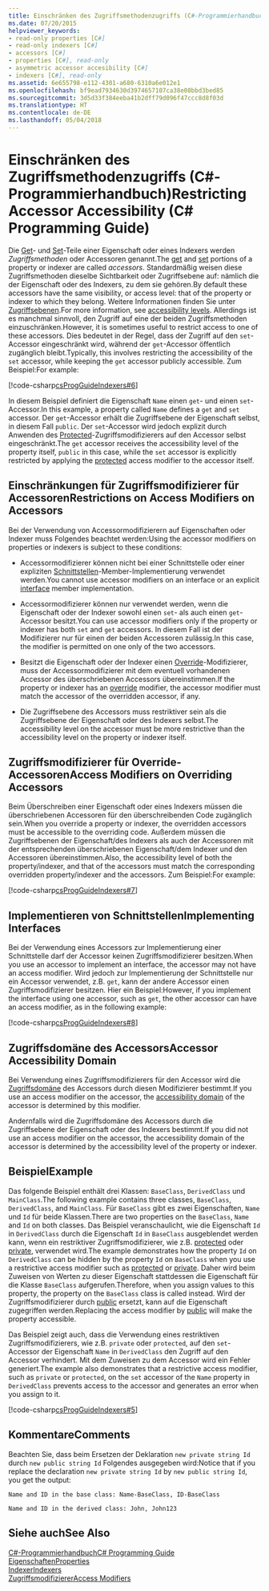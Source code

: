 ```yaml
---
title: Einschränken des Zugriffsmethodenzugriffs (C#-Programmierhandbuch)
ms.date: 07/20/2015
helpviewer_keywords:
- read-only properties [C#]
- read-only indexers [C#]
- accessors [C#]
- properties [C#], read-only
- asymmetric accessor accesibility [C#]
- indexers [C#], read-only
ms.assetid: 6e655798-e112-4301-a680-6310a6e012e1
ms.openlocfilehash: bf9ead7934630d3974657107ca38e08bbd3bed85
ms.sourcegitcommit: 3d5d33f384eeba41b2dff79d096f47ccc8d8f03d
ms.translationtype: HT
ms.contentlocale: de-DE
ms.lasthandoff: 05/04/2018
---
```

# <a name="restricting-accessor-accessibility-c-programming-guide"></a><span data-ttu-id="a47ff-102">Einschränken des Zugriffsmethodenzugriffs (C#-Programmierhandbuch)</span><span class="sxs-lookup"><span data-stu-id="a47ff-102">Restricting Accessor Accessibility (C# Programming Guide)</span></span>
<span data-ttu-id="a47ff-103">Die [Get](../../../csharp/language-reference/keywords/get.md)- und [Set](../../../csharp/language-reference/keywords/set.md)-Teile einer Eigenschaft oder eines Indexers werden *Zugriffsmethoden* oder Accessoren genannt.</span><span class="sxs-lookup"><span data-stu-id="a47ff-103">The [get](../../../csharp/language-reference/keywords/get.md) and [set](../../../csharp/language-reference/keywords/set.md) portions of a property or indexer are called *accessors*.</span></span> <span data-ttu-id="a47ff-104">Standardmäßig weisen diese Zugriffsmethoden dieselbe Sichtbarkeit oder Zugriffsebene auf: nämlich die der Eigenschaft oder des Indexers, zu dem sie gehören.</span><span class="sxs-lookup"><span data-stu-id="a47ff-104">By default these accessors have the same visibility, or access level: that of the property or indexer to which they belong.</span></span> <span data-ttu-id="a47ff-105">Weitere Informationen finden Sie unter [Zugriffsebenen](../../../csharp/language-reference/keywords/accessibility-levels.md).</span><span class="sxs-lookup"><span data-stu-id="a47ff-105">For more information, see [accessibility levels](../../../csharp/language-reference/keywords/accessibility-levels.md).</span></span> <span data-ttu-id="a47ff-106">Allerdings ist es manchmal sinnvoll, den Zugriff auf eine der beiden Zugriffsmethoden einzuschränken.</span><span class="sxs-lookup"><span data-stu-id="a47ff-106">However, it is sometimes useful to restrict access to one of these accessors.</span></span> <span data-ttu-id="a47ff-107">Dies bedeutet in der Regel, dass der Zugriff auf den `set`-Accessor eingeschränkt wird, während der `get`-Accessor öffentlich zugänglich bleibt.</span><span class="sxs-lookup"><span data-stu-id="a47ff-107">Typically, this involves restricting the accessibility of the `set` accessor, while keeping the `get` accessor publicly accessible.</span></span> <span data-ttu-id="a47ff-108">Zum Beispiel:</span><span class="sxs-lookup"><span data-stu-id="a47ff-108">For example:</span></span>  
  
 [!code-csharp[csProgGuideIndexers#6](../../../csharp/programming-guide/classes-and-structs/codesnippet/CSharp/restricting-accessor-accessibility_1.cs)]  
  
 <span data-ttu-id="a47ff-109">In diesem Beispiel definiert die Eigenschaft `Name` einen `get`- und einen `set`-Accessor.</span><span class="sxs-lookup"><span data-stu-id="a47ff-109">In this example, a property called `Name` defines a `get` and `set` accessor.</span></span> <span data-ttu-id="a47ff-110">Der `get`-Accessor erhält die Zugriffsebene der Eigenschaft selbst, in diesem Fall `public`. Der `set`-Accessor wird jedoch explizit durch Anwenden des [Protected](../../../csharp/language-reference/keywords/protected.md)-Zugriffsmodifizierers auf den Accessor selbst eingeschränkt.</span><span class="sxs-lookup"><span data-stu-id="a47ff-110">The `get` accessor receives the accessibility level of the property itself, `public` in this case, while the `set` accessor is explicitly restricted by applying the [protected](../../../csharp/language-reference/keywords/protected.md) access modifier to the accessor itself.</span></span>  
  
## <a name="restrictions-on-access-modifiers-on-accessors"></a><span data-ttu-id="a47ff-111">Einschränkungen für Zugriffsmodifizierer für Accessoren</span><span class="sxs-lookup"><span data-stu-id="a47ff-111">Restrictions on Access Modifiers on Accessors</span></span>  
 <span data-ttu-id="a47ff-112">Bei der Verwendung von Accessormodifizierern auf Eigenschaften oder Indexer muss Folgendes beachtet werden:</span><span class="sxs-lookup"><span data-stu-id="a47ff-112">Using the accessor modifiers on properties or indexers is subject to these conditions:</span></span>  
  
-   <span data-ttu-id="a47ff-113">Accessormodifizierer können nicht bei einer Schnittstelle oder einer expliziten [Schnittstellen](../../../csharp/language-reference/keywords/interface.md)-Member-Implementierung verwendet werden.</span><span class="sxs-lookup"><span data-stu-id="a47ff-113">You cannot use accessor modifiers on an interface or an explicit [interface](../../../csharp/language-reference/keywords/interface.md) member implementation.</span></span>  
  
-   <span data-ttu-id="a47ff-114">Accessormodifizierer können nur verwendet werden, wenn die Eigenschaft oder der Indexer sowohl einen `set`- als auch einen `get`-Accessor besitzt.</span><span class="sxs-lookup"><span data-stu-id="a47ff-114">You can use accessor modifiers only if the property or indexer has both `set` and `get` accessors.</span></span> <span data-ttu-id="a47ff-115">In diesem Fall ist der Modifizierer nur für einen der beiden Accessoren zulässig.</span><span class="sxs-lookup"><span data-stu-id="a47ff-115">In this case, the modifier is permitted on one only of the two accessors.</span></span>  
  
-   <span data-ttu-id="a47ff-116">Besitzt die Eigenschaft oder der Indexer einen [Override](../../../csharp/language-reference/keywords/override.md)-Modifizierer, muss der Accessormodifizierer mit dem eventuell vorhandenen Accessor des überschriebenen Accessors übereinstimmen.</span><span class="sxs-lookup"><span data-stu-id="a47ff-116">If the property or indexer has an [override](../../../csharp/language-reference/keywords/override.md) modifier, the accessor modifier must match the accessor of the overridden accessor, if any.</span></span>  
  
-   <span data-ttu-id="a47ff-117">Die Zugriffsebene des Accessors muss restriktiver sein als die Zugriffsebene der Eigenschaft oder des Indexers selbst.</span><span class="sxs-lookup"><span data-stu-id="a47ff-117">The accessibility level on the accessor must be more restrictive than the accessibility level on the property or indexer itself.</span></span>  
  
## <a name="access-modifiers-on-overriding-accessors"></a><span data-ttu-id="a47ff-118">Zugriffsmodifizierer für Override-Accessoren</span><span class="sxs-lookup"><span data-stu-id="a47ff-118">Access Modifiers on Overriding Accessors</span></span>  
 <span data-ttu-id="a47ff-119">Beim Überschreiben einer Eigenschaft oder eines Indexers müssen die überschriebenen Accessoren für den überschreibenden Code zugänglich sein.</span><span class="sxs-lookup"><span data-stu-id="a47ff-119">When you override a property or indexer, the overridden accessors must be accessible to the overriding code.</span></span> <span data-ttu-id="a47ff-120">Außerdem müssen die Zugriffsebenen der Eigenschaft/des Indexers als auch der Accessoren mit der entsprechenden überschriebenen Eigenschaft/dem Indexer und den Accessoren übereinstimmen.</span><span class="sxs-lookup"><span data-stu-id="a47ff-120">Also, the accessibility level of both the property/indexer, and that of the accessors must match the corresponding overridden property/indexer and the accessors.</span></span> <span data-ttu-id="a47ff-121">Zum Beispiel:</span><span class="sxs-lookup"><span data-stu-id="a47ff-121">For example:</span></span>  
  
 [!code-csharp[csProgGuideIndexers#7](../../../csharp/programming-guide/classes-and-structs/codesnippet/CSharp/restricting-accessor-accessibility_2.cs)]  
  
## <a name="implementing-interfaces"></a><span data-ttu-id="a47ff-122">Implementieren von Schnittstellen</span><span class="sxs-lookup"><span data-stu-id="a47ff-122">Implementing Interfaces</span></span>  
 <span data-ttu-id="a47ff-123">Bei der Verwendung eines Accessors zur Implementierung einer Schnittstelle darf der Accessor keinen Zugriffsmodifizierer besitzen.</span><span class="sxs-lookup"><span data-stu-id="a47ff-123">When you use an accessor to implement an interface, the accessor may not have an access modifier.</span></span> <span data-ttu-id="a47ff-124">Wird jedoch zur Implementierung der Schnittstelle nur ein Accessor verwendet, z.B. `get`, kann der andere Accessor einen Zugriffsmodifizierer besitzen. Hier ein Beispiel:</span><span class="sxs-lookup"><span data-stu-id="a47ff-124">However, if you implement the interface using one accessor, such as `get`, the other accessor can have an access modifier, as in the following example:</span></span>  
  
 [!code-csharp[csProgGuideIndexers#8](../../../csharp/programming-guide/classes-and-structs/codesnippet/CSharp/restricting-accessor-accessibility_3.cs)]  
  
## <a name="accessor-accessibility-domain"></a><span data-ttu-id="a47ff-125">Zugriffsdomäne des Accessors</span><span class="sxs-lookup"><span data-stu-id="a47ff-125">Accessor Accessibility Domain</span></span>  
 <span data-ttu-id="a47ff-126">Bei Verwendung eines Zugriffsmodifizierers für den Accessor wird die [Zugriffsdomäne](../../../csharp/language-reference/keywords/accessibility-domain.md) des Accessors durch diesen Modifizierer bestimmt.</span><span class="sxs-lookup"><span data-stu-id="a47ff-126">If you use an access modifier on the accessor, the [accessibility domain](../../../csharp/language-reference/keywords/accessibility-domain.md) of the accessor is determined by this modifier.</span></span>  
  
 <span data-ttu-id="a47ff-127">Andernfalls wird die Zugriffsdomäne des Accessors durch die Zugriffsebene der Eigenschaft oder des Indexers bestimmt.</span><span class="sxs-lookup"><span data-stu-id="a47ff-127">If you did not use an access modifier on the accessor, the accessibility domain of the accessor is determined by the accessibility level of the property or indexer.</span></span>  
  
## <a name="example"></a><span data-ttu-id="a47ff-128">Beispiel</span><span class="sxs-lookup"><span data-stu-id="a47ff-128">Example</span></span>  
 <span data-ttu-id="a47ff-129">Das folgende Beispiel enthält drei Klassen: `BaseClass`, `DerivedClass` und `MainClass`.</span><span class="sxs-lookup"><span data-stu-id="a47ff-129">The following example contains three classes, `BaseClass`, `DerivedClass`, and `MainClass`.</span></span> <span data-ttu-id="a47ff-130">Für `BaseClass` gibt es zwei Eigenschaften, `Name` und `Id` für beide Klassen.</span><span class="sxs-lookup"><span data-stu-id="a47ff-130">There are two properties on the `BaseClass`, `Name` and `Id` on both classes.</span></span> <span data-ttu-id="a47ff-131">Das Beispiel veranschaulicht, wie die Eigenschaft `Id` in `DerivedClass` durch die Eigenschaft `Id` in `BaseClass` ausgeblendet werden kann, wenn ein restriktiver Zugriffsmodifizierer, wie z.B. [protected](../../../csharp/language-reference/keywords/protected.md) oder [private](../../../csharp/language-reference/keywords/private.md), verwendet wird.</span><span class="sxs-lookup"><span data-stu-id="a47ff-131">The example demonstrates how the property `Id` on `DerivedClass` can be hidden by the property `Id` on `BaseClass` when you use a restrictive access modifier such as [protected](../../../csharp/language-reference/keywords/protected.md) or [private](../../../csharp/language-reference/keywords/private.md).</span></span> <span data-ttu-id="a47ff-132">Daher wird beim Zuweisen von Werten zu dieser Eigenschaft stattdessen die Eigenschaft für die Klasse `BaseClass` aufgerufen.</span><span class="sxs-lookup"><span data-stu-id="a47ff-132">Therefore, when you assign values to this property, the property on the `BaseClass` class is called instead.</span></span> <span data-ttu-id="a47ff-133">Wird der Zugriffsmodifizierer durch [public](../../../csharp/language-reference/keywords/public.md) ersetzt, kann auf die Eigenschaft zugegriffen werden.</span><span class="sxs-lookup"><span data-stu-id="a47ff-133">Replacing the access modifier by [public](../../../csharp/language-reference/keywords/public.md) will make the property accessible.</span></span>  
  
 <span data-ttu-id="a47ff-134">Das Beispiel zeigt auch, dass die Verwendung eines restriktiven Zugriffsmodifizierers, wie z.B. `private` oder `protected`, auf den `set`-Accessor der Eigenschaft `Name` in `DerivedClass` den Zugriff auf den Accessor verhindert. Mit dem Zuweisen zu dem Accessor wird ein Fehler generiert.</span><span class="sxs-lookup"><span data-stu-id="a47ff-134">The example also demonstrates that a restrictive access modifier, such as `private` or `protected`, on the `set` accessor of the `Name` property in `DerivedClass` prevents access to the accessor and generates an error when you assign to it.</span></span>  
  
 [!code-csharp[csProgGuideIndexers#5](../../../csharp/programming-guide/classes-and-structs/codesnippet/CSharp/restricting-accessor-accessibility_4.cs)]  
  
## <a name="comments"></a><span data-ttu-id="a47ff-135">Kommentare</span><span class="sxs-lookup"><span data-stu-id="a47ff-135">Comments</span></span>  
 <span data-ttu-id="a47ff-136">Beachten Sie, dass beim Ersetzen der Deklaration `new private string Id` durch `new public string Id` Folgendes ausgegeben wird:</span><span class="sxs-lookup"><span data-stu-id="a47ff-136">Notice that if you replace the declaration `new private string Id` by `new public string Id`, you get the output:</span></span>  
  
 `Name and ID in the base class: Name-BaseClass, ID-BaseClass`  
  
 `Name and ID in the derived class: John, John123`  
  
## <a name="see-also"></a><span data-ttu-id="a47ff-137">Siehe auch</span><span class="sxs-lookup"><span data-stu-id="a47ff-137">See Also</span></span>  
 [<span data-ttu-id="a47ff-138">C#-Programmierhandbuch</span><span class="sxs-lookup"><span data-stu-id="a47ff-138">C# Programming Guide</span></span>](../../../csharp/programming-guide/index.md)  
 [<span data-ttu-id="a47ff-139">Eigenschaften</span><span class="sxs-lookup"><span data-stu-id="a47ff-139">Properties</span></span>](../../../csharp/programming-guide/classes-and-structs/properties.md)  
 [<span data-ttu-id="a47ff-140">Indexer</span><span class="sxs-lookup"><span data-stu-id="a47ff-140">Indexers</span></span>](../../../csharp/programming-guide/indexers/index.md)  
 [<span data-ttu-id="a47ff-141">Zugriffsmodifizierer</span><span class="sxs-lookup"><span data-stu-id="a47ff-141">Access Modifiers</span></span>](../../../csharp/programming-guide/classes-and-structs/access-modifiers.md)
